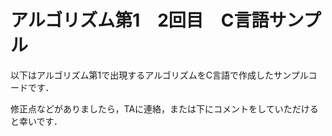 # アルゴリズム第1　2回目　C言語サンプル　

以下はアルゴリズム第1で出現するアルゴリズムをC言語で作成したサンプルコードです．

修正点などがありましたら，TAに連絡，または下にコメントをしていただけると幸いです．
